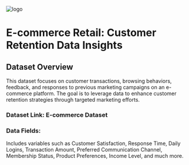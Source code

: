 ![logo](https://github.com/Mgit125/E-commerce-Retail/blob/main/z.png)

# E-commerce Retail: Customer Retention Data Insights

## Dataset Overview
This dataset focuses on customer transactions, browsing behaviors, feedback, and responses to previous marketing campaigns on an e-commerce platform. The goal is to leverage data to enhance customer retention strategies through targeted marketing efforts.

### Dataset Link: E-commerce Dataset
### Data Fields: 
Includes variables such as Customer Satisfaction, Response Time, Daily Logins, Transaction Amount, Preferred Communication Channel, Membership Status, Product Preferences, Income Level, and much more.
